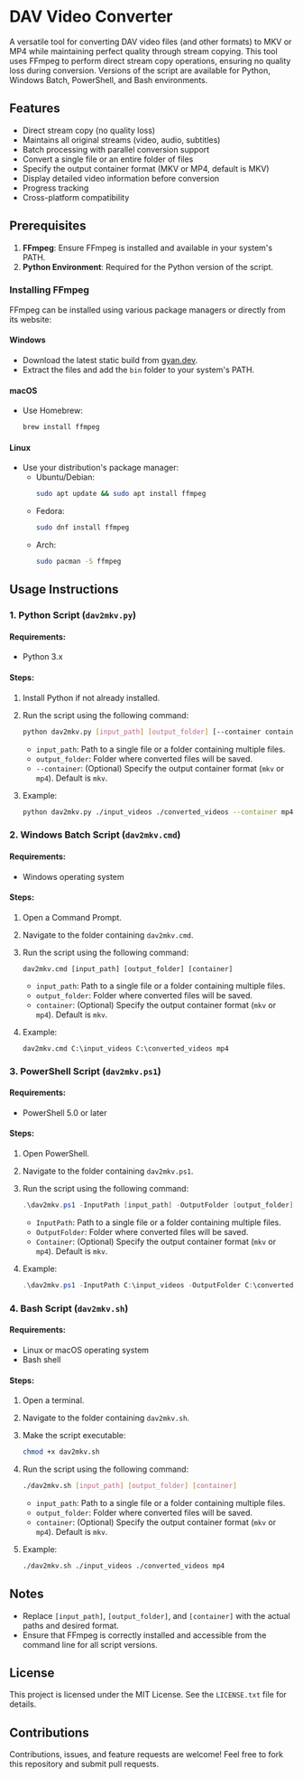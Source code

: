 # DAV Video Converter

A versatile tool for converting DAV video files (and other formats) to MKV or MP4 while maintaining perfect quality through stream copying. This tool uses FFmpeg to perform direct stream copy operations, ensuring no quality loss during conversion. Versions of the script are available for Python, Windows Batch, PowerShell, and Bash environments.

## Features

- Direct stream copy (no quality loss)
- Maintains all original streams (video, audio, subtitles)
- Batch processing with parallel conversion support
- Convert a single file or an entire folder of files
- Specify the output container format (MKV or MP4, default is MKV)
- Display detailed video information before conversion
- Progress tracking
- Cross-platform compatibility

## Prerequisites

1. **FFmpeg**: Ensure FFmpeg is installed and available in your system's PATH.
2. **Python Environment**: Required for the Python version of the script.

### Installing FFmpeg

FFmpeg can be installed using various package managers or directly from its website:

#### Windows
- Download the latest static build from [gyan.dev](https://www.gyan.dev/ffmpeg/builds/).
- Extract the files and add the `bin` folder to your system's PATH.

#### macOS
- Use Homebrew:
  ```bash
  brew install ffmpeg
  ```

#### Linux
- Use your distribution's package manager:
  - Ubuntu/Debian:
    ```bash
    sudo apt update && sudo apt install ffmpeg
    ```
  - Fedora:
    ```bash
    sudo dnf install ffmpeg
    ```
  - Arch:
    ```bash
    sudo pacman -S ffmpeg
    ```

## Usage Instructions

### 1. Python Script (`dav2mkv.py`)

#### Requirements:
- Python 3.x

#### Steps:
1. Install Python if not already installed.
2. Run the script using the following command:
   ```bash
   python dav2mkv.py [input_path] [output_folder] [--container container]
   ```
   - `input_path`: Path to a single file or a folder containing multiple files.
   - `output_folder`: Folder where converted files will be saved.
   - `--container`: (Optional) Specify the output container format (`mkv` or `mp4`). Default is `mkv`.

3. Example:
   ```bash
   python dav2mkv.py ./input_videos ./converted_videos --container mp4
   ```

### 2. Windows Batch Script (`dav2mkv.cmd`)

#### Requirements:
- Windows operating system

#### Steps:
1. Open a Command Prompt.
2. Navigate to the folder containing `dav2mkv.cmd`.
3. Run the script using the following command:
   ```batch
   dav2mkv.cmd [input_path] [output_folder] [container]
   ```
   - `input_path`: Path to a single file or a folder containing multiple files.
   - `output_folder`: Folder where converted files will be saved.
   - `container`: (Optional) Specify the output container format (`mkv` or `mp4`). Default is `mkv`.

4. Example:
   ```batch
   dav2mkv.cmd C:\input_videos C:\converted_videos mp4
   ```

### 3. PowerShell Script (`dav2mkv.ps1`)

#### Requirements:
- PowerShell 5.0 or later

#### Steps:
1. Open PowerShell.
2. Navigate to the folder containing `dav2mkv.ps1`.
3. Run the script using the following command:
   ```powershell
   .\dav2mkv.ps1 -InputPath [input_path] -OutputFolder [output_folder] -Container [container]
   ```
   - `InputPath`: Path to a single file or a folder containing multiple files.
   - `OutputFolder`: Folder where converted files will be saved.
   - `Container`: (Optional) Specify the output container format (`mkv` or `mp4`). Default is `mkv`.

4. Example:
   ```powershell
   .\dav2mkv.ps1 -InputPath C:\input_videos -OutputFolder C:\converted_videos -Container mp4
   ```

### 4. Bash Script (`dav2mkv.sh`)

#### Requirements:
- Linux or macOS operating system
- Bash shell

#### Steps:
1. Open a terminal.
2. Navigate to the folder containing `dav2mkv.sh`.
3. Make the script executable:
   ```bash
   chmod +x dav2mkv.sh
   ```
4. Run the script using the following command:
   ```bash
   ./dav2mkv.sh [input_path] [output_folder] [container]
   ```
   - `input_path`: Path to a single file or a folder containing multiple files.
   - `output_folder`: Folder where converted files will be saved.
   - `container`: (Optional) Specify the output container format (`mkv` or `mp4`). Default is `mkv`.

5. Example:
   ```bash
   ./dav2mkv.sh ./input_videos ./converted_videos mp4
   ```

## Notes

- Replace `[input_path]`, `[output_folder]`, and `[container]` with the actual paths and desired format.
- Ensure that FFmpeg is correctly installed and accessible from the command line for all script versions.

## License

This project is licensed under the MIT License. See the `LICENSE.txt` file for details.

## Contributions

Contributions, issues, and feature requests are welcome! Feel free to fork this repository and submit pull requests.
